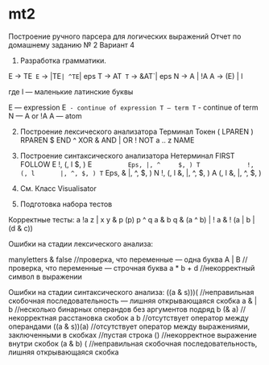 # mt2
Построение ручного парсера для логических выражений
Отчет по домашнему заданию № 2
Вариант 4

1. Разработка грамматики.

E → TE`
E` → |TE`| ^TE`| eps
T → AT`
T`  → &AT`| eps
N → A | !A
A → (E) | l



где l — маленькие латинские буквы

E — expression
E` - continue of expression
T — term
T` - continue of term
N — A or !A
A — atom

2. Построение лексического анализатора
Терминал	Токен
(	        LPAREN
)       	RPAREN
$	        END
^	        XOR
&	        AND
|	        OR
!	        NOT
a .. z	  NAME


3. Построение синтаксического анализатора
Нетерминал	FIRST	      FOLLOW
E	          !, (, l	    $, )
E`        	Eps, |, ^	  $, )
T	          !, (, l	    |, ^, $, )
T`        	Eps, &    	|, ^, $, )
N	          !, (, l	    &, |, ^, $, )
A	          (, l      	&, |, ^, $, )


4. См. Класс Visualisator




5. Подготовка набора тестов

Корректные тесты:
 a
!a
z | x
y & p
(p)
p ^ q
a     &     b
q & (a ^ b) | ! a & ! (a | b | (d & c))

Ошибки на стадии лексического анализа:

manyletters & false //проверка, что переменные — одна буква
A | B //проверка, что переменные —  строчная буква
a * b + d //некорректный символ в выражении 

Ошибки на стадии синтаксического анализа:
((a & s)))( //неправильная скобочная последовательность — лишняя открывающаяся скобка
a & | b //несколько бинарных операндов без аргументов подряд
b (& a) //некорректная расстановка скобок
a b //отсутствует оператор между операндами
((a & s))(a) //отсутствует оператор между выражениями, заключенными в скобках
	//пустая строка
()	//некорректное выражение внутри скобок
(a & b) ( //неправильная скобочная последовательность, лишняя открывающаяся скобка



